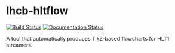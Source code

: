 # lhcb-hltflow

[![Build Status](https://travis-ci.org/kdungs/lhcb-hltflow.svg?branch=master)](https://travis-ci.org/kdungs/lhcb-hltflow)
[![Documentation Status](https://readthedocs.org/projects/lhcb-hltflow/badge/?version=latest)](https://readthedocs.org/projects/lhcb-hltflow/?badge=latest)


A tool that automatically produces TikZ-based flowcharts for HLT1 streamers.

